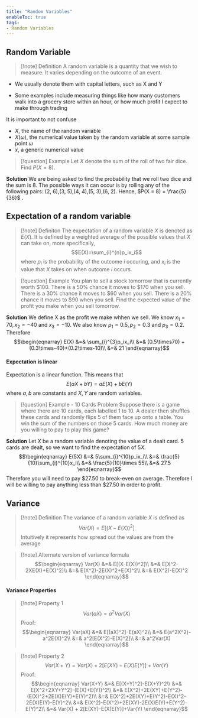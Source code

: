 ```yaml
---
title: "Random Variables"
enableToc: true
tags:
- Random Variables
---
```


## Random Variable
>[!note] Definition
 A random variable is a quantity that we wish to measure. It varies depending on the outcome of an event.
* We usually denote them with capital letters, such as X and Y
- Some examples include measuring things like how many customers walk into a grocery store within an hour, or how much profit I expect to make through trading

It is important to not confuse
- $X$, the name of the random variable
- $X(ω)$, the numerical value taken by the random variable at some sample point $ω$
- $x$, a generic numerical value


>[!question] Example
>Let $X$ denote the sum of the roll of two fair dice. Find $P(X = 8)$.

**Solution**
We are being asked to find the probability that we roll two dice and the sum is 8. The possible ways it can occur is by rolling any of the following pairs: (2, 6),(3, 5),(4, 4),(5, 3),(6, 2). Hence, $P(X = 8) = \frac{5}{36}$ .

## Expectation of a random variable
>[!note] Definiton
>The expectation of a random variable $X$ is denoted as $E(X)$. It is defined by a weighted average of the possible values that $X$ can take on, more specifically,
$$E(X)=\sum_{i}^{n}p_ix_i$$
where $p_i$ is the probability of the outcome $i$ occuring, and $x_i$ is the value that $X$ takes on when outcome $i$ occurs.
>

>[!question] Example
>You plan to sell a stock tomorrow that is currently worth $100.
>There is a 50% chance it moves to $170 when you sell.
>There is a 30% chance it moves to $60 when you sell.
>There is a 20% chance it moves to $90 when you sell.
>Find the expected value of the profit you make when you sell tomorrow.

**Solution**
We define X as the profit we make whhen we sell. We know $x_1 = 70, x_2 = -40$ and $x_3 = -10$. We also know $p_1 = 0.5, p_2 = 0.3$ and $p_3 = 0.2$. Therefore
$$\begin{eqnarray}  
E(X) &=& \sum_{i}^{3}p_ix_i\\  
&=& (0.5\times70) + (0.3\times-40)+(0.2\times-10)\\
&=& 21  
\end{eqnarray}$$

#### Expectation is linear
Expectation is a linear function. This means that $$E(aX+bY) = aE(X)+bE(Y)$$where $a,b$ are constants and $X,Y$ are random variables.

>[!question] Example - 10 Cards Problem
>Suppose there is a game where there are 10 cards, each labelled 1 to 10. A dealer then shuffles these cards and randomly flips 5 of them face up onto a table. You win the sum of the numbers on those 5 cards. How much money are you willing to pay to play this game?

**Solution**
Let $X$ be a random variable denoting the value of a dealt card. 5 cards are dealt, so we want to find the expectation of 5$X$.
$$\begin{eqnarray}  
E(5X) &=& 5\sum_{i}^{10}p_ix_i\\  
&=& \frac{5}{10}\sum_{i}^{10}x_i\\
&=& \frac{5}{10}\times 55\\
&=& 27.5
\end{eqnarray}$$
Therefore you will need to pay $27.50 to break-even on average. Therefore I will be willing to pay anything less than $27.50 in order to profit. 

## Variance
>[!note] Definition
>The variance of a random variable $X$ is defined as 
>$$Var(X) = E[(X-E(X))^2]$$
>Intuitively it represents how spread out the values are from the average

>[!note] Alternate version of variance formula
>$$\begin{eqnarray}  
Var(X) &=& E[(X-E(X))^2]\\  
&=& E[X^2-2XE(X)+E(X)^2]\\
&=& E(X^2)-2E(X)^2+E(X)^2\\
&=& E(X^2)-E(X)^2
\end{eqnarray}$$

#### Variance Properties
>[!note] Property 1
>$$Var(aX)=a^2Var(X)$$
>Proof:
>$$\begin{eqnarray}  
Var(aX) &=& E[(aX)^2]-E(aX)^2\\  
&=& E(a^2X^2)-a^2E(X)^2\\
&=& a^2[E(X^2)-E(X)^2]\\
&=& a^2Var(X)
\end{eqnarray}$$

>[!note] Property 2
>$$Var(X+Y) = Var(X) + 2[E(XY)-E(X)E(Y)]+Var(Y)$$
>Proof:
>$$\begin{eqnarray}  
Var(X+Y) &=& E[(X+Y)^2]-E(X+Y)^2\\  
&=& E[X^2+2XY+Y^2]-(E(X)+E(Y))^2\\
&=& E(X^2)+2E(XY)+E(Y^2)-(E(X)^2+2E(X)E(Y)+E(Y)^2)\\
&=& E(X^2)+2E(XY)+E(Y^2)-E(X)^2-2E(X)E(Y)-E(Y)^2\\
&=& E(X^2)-E(X^2)+2E(XY)-2E(X)E(Y)+E(Y^2)-E(Y)^2\\
&=& Var(X) + 2[E(XY)-E(X)E(Y)]+Var(Y)
\end{eqnarray}$$


